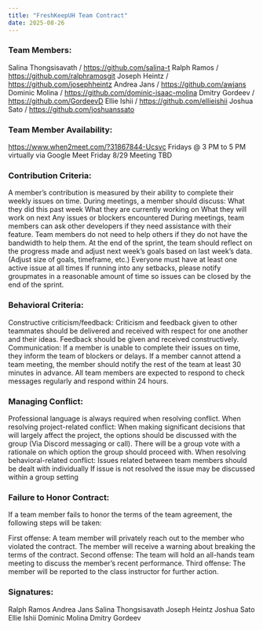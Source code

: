 ```yaml
---
title: "FreshKeepUH Team Contract"
date: 2025-08-26
---
```

### Team Members:
Salina Thongsisavath / https://github.com/salina-t
Ralph Ramos  / https://github.com/ralphramosgit
Joseph Heintz / https://github.com/josephheintz
Andrea Jans / https://github.com/awjans
Dominic Molina / https://github.com/dominic-isaac-molina
Dmitry Gordeev / https://github.com/GordeevD
Ellie Ishii / https://github.com/ellieishii
Joshua Sato / https://github.com/joshuanssato

### Team Member Availability:
https://www.when2meet.com/?31867844-Ucsvc
Fridays @ 3 PM to 5 PM virtually via Google Meet
Friday 8/29 Meeting TBD

### Contribution Criteria:
A member’s contribution is measured by their ability to complete their weekly issues on time.
During meetings, a member should discuss:
What they did this past week
What they are currently working on
What they will work on next
Any issues or blockers encountered
During meetings, team members can ask other developers if they need assistance with their feature. Team members do not need to help others if they do not have the bandwidth to help them.
At the end of the sprint, the team should reflect on the progress made and adjust next week’s goals based on last week’s data. (Adjust size of goals, timeframe, etc.)
Everyone must have at least one active issue at all times
If running into any setbacks, please notify groupmates in a reasonable amount of time so issues can be closed by the end of the sprint.

### Behavioral Criteria:
Constructive criticism/feedback:
Criticism and feedback given to other teammates should be delivered and received with respect for one another and their ideas. Feedback should be given and received constructively.
Communication:
If a member is unable to complete their issues on time, they inform the team of blockers or delays.
If a member cannot attend a team meeting, the member should notify the rest of the team at least 30 minutes in advance.
All team members are expected to respond to check messages regularly and respond within 24 hours.

### Managing Conflict:
Professional language is always required when resolving conflict.
When resolving project-related conflict:
When making significant decisions that will largely affect the project, the options should be discussed with the group (Via Discord messaging or call).
There will be a group vote with a rationale on which option the group should proceed with.
When resolving behavioral-related conflict:
Issues related between team members should be dealt with individually
If issue is not resolved the issue may be discussed within a group setting

### Failure to Honor Contract:
If a team member fails to honor the terms of the team agreement, the following steps will be taken:

First offense: A team member will privately reach out to the member who violated the contract. The member will receive a warning about breaking the terms of the contract.
Second offense: The team will hold an all-hands team meeting to discuss the member’s recent performance.
Third offense: The member will be reported to the class instructor for further action.

### Signatures:

Ralph Ramos
Andrea Jans
Salina Thongsisavath
Joseph Heintz
Joshua Sato
Ellie Ishii
Dominic Molina
Dmitry Gordeev
